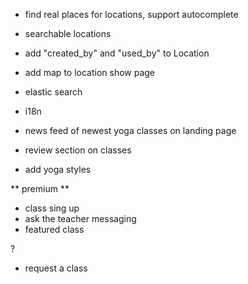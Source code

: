 * find real places for locations, support autocomplete
* searchable locations
* add "created_by" and "used_by" to Location
* add map to location show page

* elastic search
* i18n
* news feed of newest yoga classes on landing page
  
* review section on classes
* add yoga styles

** premium **
* class sing up
* ask the teacher messaging
* featured class

?
* request a class
